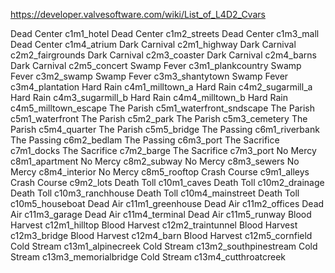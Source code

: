 https://developer.valvesoftware.com/wiki/List_of_L4D2_Cvars

Dead Center 	c1m1_hotel
Dead Center 	c1m2_streets
Dead Center 	c1m3_mall
Dead Center 	c1m4_atrium
Dark Carnival 	c2m1_highway
Dark Carnival 	c2m2_fairgrounds
Dark Carnival 	c2m3_coaster
Dark Carnival 	c2m4_barns
Dark Carnival 	c2m5_concert
Swamp Fever 	c3m1_plankcountry
Swamp Fever 	c3m2_swamp
Swamp Fever 	c3m3_shantytown
Swamp Fever 	c3m4_plantation
Hard Rain 	c4m1_milltown_a
Hard Rain 	c4m2_sugarmill_a
Hard Rain 	c4m3_sugarmill_b
Hard Rain 	c4m4_milltown_b
Hard Rain 	c4m5_milltown_escape
The Parish 	c5m1_waterfront_sndscape
The Parish 	c5m1_waterfront
The Parish 	c5m2_park
The Parish 	c5m3_cemetery
The Parish 	c5m4_quarter
The Parish 	c5m5_bridge
The Passing 	c6m1_riverbank
The Passing 	c6m2_bedlam
The Passing 	c6m3_port
The Sacrifice 	c7m1_docks
The Sacrifice 	c7m2_barge
The Sacrifice 	c7m3_port
No Mercy 	c8m1_apartment
No Mercy 	c8m2_subway
No Mercy 	c8m3_sewers
No Mercy 	c8m4_interior
No Mercy 	c8m5_rooftop
Crash Course 	c9m1_alleys
Crash Course 	c9m2_lots
Death Toll 	c10m1_caves
Death Toll 	c10m2_drainage
Death Toll 	c10m3_ranchhouse
Death Toll 	c10m4_mainstreet
Death Toll 	c10m5_houseboat
Dead Air 	c11m1_greenhouse
Dead Air 	c11m2_offices
Dead Air 	c11m3_garage
Dead Air 	c11m4_terminal
Dead Air 	c11m5_runway
Blood Harvest 	c12m1_hilltop
Blood Harvest 	c12m2_traintunnel
Blood Harvest 	c12m3_bridge
Blood Harvest 	c12m4_barn
Blood Harvest 	c12m5_cornfield
Cold Stream 	c13m1_alpinecreek
Cold Stream 	c13m2_southpinestream
Cold Stream 	c13m3_memorialbridge
Cold Stream 	c13m4_cutthroatcreek
